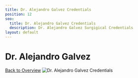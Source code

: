 ```yaml
---
title: Dr. Alejandro Galvez Credentials
position: 12
seo:
  title: Dr. Alejandro Galvez Credentials
  description: Dr. Alejandro Galvez Surgigical Credentials
layout: default
---
```


<div class='wrap'>
  <div class='section u-py6 u-alignCenter'>
    <h1>Dr. Alejandro Galvez</h1>
    <a href='/plastic-surgeries/overview'>Back to Overview</a>
    <img class='u-pt4' src='/uploads/dr-galvez-credentials.png' alt='Dr. Alejandro Galvez Credentials'>
  </div>
</div>
